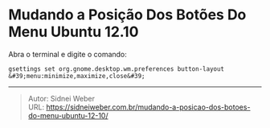 # Mudando a Posição Dos Botões Do Menu Ubuntu 12.10

Abra o terminal e digite o comando:

```
gsettings set org.gnome.desktop.wm.preferences button-layout &#39;menu:minimize,maximize,close&#39;
```

---

> Autor: Sidnei Weber  
> URL: https://sidneiweber.com.br/mudando-a-posicao-dos-botoes-do-menu-ubuntu-12-10/  

